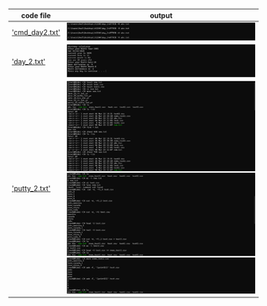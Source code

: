 | code file | output |
|-----------|--------|
|['cmd_day2.txt'](./Codes/cmd_day2.txt)|![cmd_day2.png](./Outputs/cmd_day2.png)|
|['day_2.txt'](./Codes/day_2.txt)|![day_2.png](./Outputs/day_2.png)|
|['putty_2.txt'](./Codes/putty_2.txt)|![putty1.png](./Outputs/putty1.png) ![putty2.png](./Outputs/putty2.png) ![putty3.png](./Outputs/putty3.png)|

